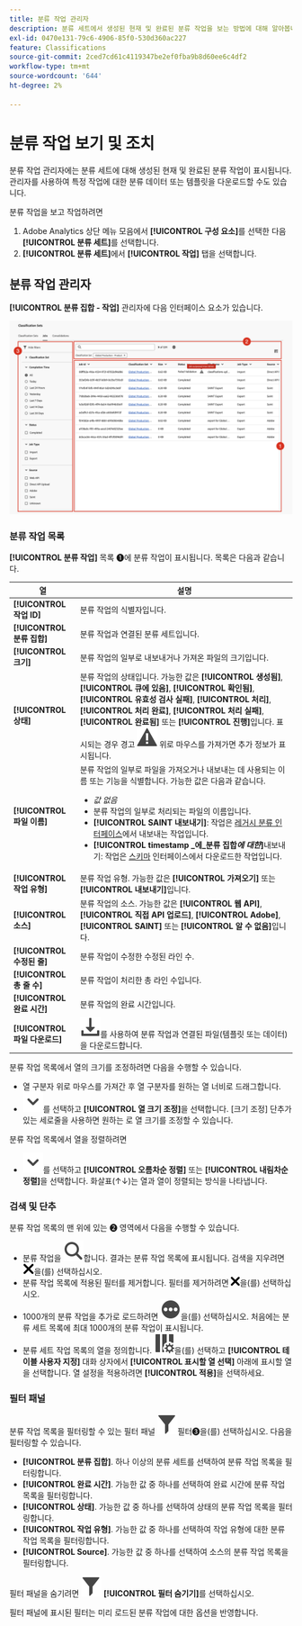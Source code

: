 ```yaml
---
title: 분류 작업 관리자
description: 분류 세트에서 생성된 현재 및 완료된 분류 작업을 보는 방법에 대해 알아봅니다.
exl-id: 0470e131-79c6-4906-85f0-530d360ac227
feature: Classifications
source-git-commit: 2ced7cd61c4119347be2ef0fba9b8d60ee6c4df2
workflow-type: tm+mt
source-wordcount: '644'
ht-degree: 2%

---
```


# 분류 작업 보기 및 조치

분류 작업 관리자에는 분류 세트에 대해 생성된 현재 및 완료된 분류 작업이 표시됩니다. 관리자를 사용하여 특정 작업에 대한 분류 데이터 또는 템플릿을 다운로드할 수도 있습니다.

분류 작업을 보고 작업하려면


1. Adobe Analytics 상단 메뉴 모음에서 **[!UICONTROL 구성 요소]**&#x200B;를 선택한 다음 **[!UICONTROL 분류 세트]**&#x200B;를 선택합니다.
1. **[!UICONTROL 분류 세트]**&#x200B;에서 **[!UICONTROL 작업]** 탭을 선택합니다.

## 분류 작업 관리자

**[!UICONTROL 분류 집합 - 작업]** 관리자에 다음 인터페이스 요소가 있습니다.

![분류 세트 - 작업 관리자](manage/assets/classifications-sets-jobs.png)



### 분류 작업 목록

**[!UICONTROL 분류 작업]** 목록 ➊에 분류 작업이 표시됩니다. 목록은 다음과 같습니다.

| 열 | 설명 |
|---|---|
| **[!UICONTROL 작업 ID]** | 분류 작업의 식별자입니다. |
| **[!UICONTROL 분류 집합]** | 분류 작업과 연결된 분류 세트입니다. |
| **[!UICONTROL 크기]** | 분류 작업의 일부로 내보내거나 가져온 파일의 크기입니다. |
| **[!UICONTROL 상태]** | 분류 작업의 상태입니다. 가능한 값은 **[!UICONTROL 생성됨]**, **[!UICONTROL 큐에 있음]**, **[!UICONTROL 확인됨]**, **[!UICONTROL 유효성 검사 실패]**, **[!UICONTROL 처리]**, **[!UICONTROL 처리 완료]**, **[!UICONTROL 처리 실패]**, **[!UICONTROL 완료됨]** 또는 **[!UICONTROL 진행]**&#x200B;입니다. 표시되는 경우 경고 ![경고](/help/assets/icons/Alert.svg) 위로 마우스를 가져가면 추가 정보가 표시됩니다. |
| **[!UICONTROL 파일 이름]** | 분류 작업의 일부로 파일을 가져오거나 내보내는 데 사용되는 이름 또는 기능을 식별합니다. 가능한 값은 다음과 같습니다. <ul><li>*값 없음*</li><li>분류 작업의 일부로 처리되는 파일의 이름입니다.</li><li>**[!UICONTROL SAINT 내보내기]**: 작업은 [레거시 분류 인터페이스](/help/components/classifications/importer/c-working-with-saint.md)에서 내보내는 작업입니다.</li><li>**[!UICONTROL timestamp _에_분류 집합&#x200B;_에 대한_]**&#x200B;내보내기: 작업은 [스키마](manage/schema.md#download) 인터페이스에서 다운로드한 작업입니다.</li></ul> |
| **[!UICONTROL 작업 유형]** | 분류 작업 유형. 가능한 값은 **[!UICONTROL 가져오기]** 또는 **[!UICONTROL 내보내기]**&#x200B;입니다. |
| **[!UICONTROL 소스]** | 분류 작업의 소스. 가능한 값은 **[!UICONTROL 웹 API]**, **[!UICONTROL 직접 API 업로드]**, **[!UICONTROL Adobe]**, **[!UICONTROL SAINT]** 또는 **[!UICONTROL 알 수 없음]**&#x200B;입니다. |
| **[!UICONTROL 수정된 줄]** | 분류 작업이 수정한 수정된 라인 수. |
| **[!UICONTROL 총 줄 수]** | 분류 작업이 처리한 총 라인 수입니다. |
| **[!UICONTROL 완료 시간]** | 분류 작업의 완료 시간입니다. |
| **[!UICONTROL 파일 다운로드]** | ![다운로드](/help/assets/icons/Download.svg)를 사용하여 분류 작업과 연결된 파일(템플릿 또는 데이터)을 다운로드합니다. |

분류 작업 목록에서 열의 크기를 조정하려면 다음을 수행할 수 있습니다.

* 열 구분자 위로 마우스를 가져간 후 열 구분자를 원하는 열 너비로 드래그합니다.
* ![V자형 화살표](/help/assets/icons/ChevronDown.svg)를 선택하고 **[!UICONTROL 열 크기 조정]**&#x200B;을 선택합니다. [크기 조정] 단추가 있는 세로줄을 사용하면 원하는 로 열 크기를 조정할 수 있습니다.

분류 작업 목록에서 열을 정렬하려면

* ![V자형 화살표](/help/assets/icons/ChevronDown.svg)를 선택하고 **[!UICONTROL 오름차순 정렬]** 또는 **[!UICONTROL 내림차순 정렬]**&#x200B;을 선택합니다. 화살표(↑↓)는 열과 열이 정렬되는 방식을 나타냅니다.


### 검색 및 단추

분류 작업 목록의 맨 위에 있는 ➋ 영역에서 다음을 수행할 수 있습니다.

* 분류 작업을 ![검색](/help/assets/icons/Search.svg)합니다. 결과는 분류 작업 목록에 표시됩니다. 검색을 지우려면 ![CrossSize200](/help/assets/icons/CrossSize200.svg)을(를) 선택하십시오.
* 분류 작업 목록에 적용된 필터를 제거합니다. 필터를 제거하려면 ![CrossSize100](/help/assets/icons/CrossSize100.svg)을(를) 선택하십시오.
* 1000개의 분류 작업을 추가로 로드하려면 ![MoreCircle](/help/assets/icons/MoreCircle.svg)을(를) 선택하십시오. 처음에는 분류 세트 목록에 최대 1000개의 분류 작업이 표시됩니다.
* 분류 세트 작업 목록의 열을 정의합니다. ![ColumnSetting](/help/assets/icons/ColumnSetting.svg)을(를) 선택하고 **[!UICONTROL 테이블 사용자 지정]** 대화 상자에서 **[!UICONTROL 표시할 열 선택]** 아래에 표시할 열을 선택합니다. 열 설정을 적용하려면 **[!UICONTROL 적용]**&#x200B;을 선택하세요.



### 필터 패널

분류 작업 목록을 필터링할 수 있는 필터 패널 ![을(를) 표시하려면 &#x200B;](/help/assets/icons/Filter.svg)필터➌을(를) 선택하십시오. 다음을 필터링할 수 있습니다.

* **[!UICONTROL 분류 집합]**. 하나 이상의 분류 세트를 선택하여 분류 작업 목록을 필터링합니다.
* **[!UICONTROL 완료 시간]**. 가능한 값 중 하나를 선택하여 완료 시간에 분류 작업 목록을 필터링합니다.
* **[!UICONTROL 상태]**. 가능한 값 중 하나를 선택하여 상태의 분류 작업 목록을 필터링합니다.
* **[!UICONTROL 작업 유형]**. 가능한 값 중 하나를 선택하여 작업 유형에 대한 분류 작업 목록을 필터링합니다.
* **[!UICONTROL Source]**. 가능한 값 중 하나를 선택하여 소스의 분류 작업 목록을 필터링합니다.


필터 패널을 숨기려면 ![필터](/help/assets/icons/Filter.svg) **[!UICONTROL 필터 숨기기]**&#x200B;를 선택하십시오.

필터 패널에 표시된 필터는 미리 로드된 분류 작업에 대한 옵션을 반영합니다.


<!--

**[!UICONTROL Components]** > **[!UICONTROL Classification sets]** > **[!UICONTROL Jobs]**

You cannot create jobs from this interface. Create jobs by uploading data to a classification set (either manually or through a configured external location), requesting a download file, or requesting a template file.

## Filter classification sets

The left side of the Classification set job manager provides filter settings to locate the desired job. Clicking the filter icon toggles the filter settings visibility. You can filter Classification sets by **[!UICONTROL Classification set]**, **[!UICONTROL Completion time]**, **[!UICONTROL Status]**, **[!UICONTROL Job Type]**, or **[!UICONTROL Source]**.

![Classification set job filters](../assets/classification-set-job-filters.png)

Additional filter options are available above the Classification set job manager columns:

* **[!UICONTROL Search by title]**: Search for jobs by filename.
* **[!UICONTROL Load more]**: The Classification set job manager initially displays up to 1000 jobs. If more jobs exist, click this button to load 1000 more jobs.
* **Show/Hide columns**: Toggle visibility for any column besides [!UICONTROL Filename] and [!UICONTROL Completion time].

## Classification set job manager columns

The following columns are available in the Classification set job manager:

* **[!UICONTROL Filename]**: The name of the upload or download file.
* **[!UICONTROL Classification set]**: The name of the Classification set that the file applies to. You can click the Classification set name to reach the Classification set's [Settings](manage/settings.md).
* **[!UICONTROL Size]**: The size of the file.
* **[!UICONTROL Status]**: The status of the job processing the file.
  * **[!UICONTROL Created]**: The job was submitted.
  * **[!UICONTROL Queued]**: The file is ready to be processed, and is waiting for a classification server to process the file.
  * **[!UICONTROL Validated]**: The file is valid and is waiting to be processed.
  * **[!UICONTROL Failed validation]**: The file is formatted incorrectly or otherwise invalid. The file does not go through processing.
  * **[!UICONTROL Processing]**: The file is actively being processed by Adobe.
  * **[!UICONTROL Failed processing]**: The file failed processing.
  * **[!UICONTROL Complete]**: Processing is complete. Classification data is visible in reporting.
  * **[!UICONTROL Failed]**: Generic failure not related to validation or processing.
* **[!UICONTROL Job type]**: The type of job.
* **[!UICONTROL Source]**: The job source.
* **[!UICONTROL File download]**: Only applies to download jobs, such as downloading classification data or downloading templates. When a download is ready, this column provides a download link.
* **[!UICONTROL Modified lines]**: The number of modified lines.
* **[!UICONTROL Completed lines]**: The number of completed lines.
* **[!UICONTROL Completion time]**: The date and time that the job completed (or failed).
-->